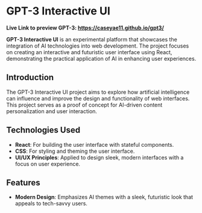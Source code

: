 # GPT-3 Interactive UI

**Live Link to preview GPT-3: https://caseyae11.github.io/gpt3/**

**GPT-3 Interactive UI** is an experimental platform that showcases the integration of AI technologies into web development. The project focuses on creating an interactive and futuristic user interface using React, demonstrating the practical application of AI in enhancing user experiences.

## Introduction

The GPT-3 Interactive UI project aims to explore how artificial intelligence can influence and improve the design and functionality of web interfaces. This project serves as a proof of concept for AI-driven content personalization and user interaction.

## Technologies Used

- **React**: For building the user interface with stateful components.
- **CSS**: For styling and theming the user interface.
- **UI/UX Principles**: Applied to design sleek, modern interfaces with a focus on user experience.

## Features
- **Modern Design**: Emphasizes AI themes with a sleek, futuristic look that appeals to tech-savvy users.

